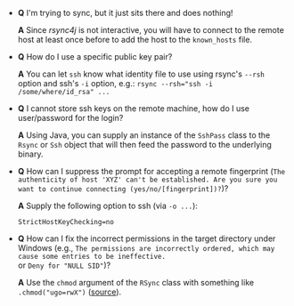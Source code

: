 * **Q** I'm trying to sync, but it just sits there and does nothing!
  
  **A** Since *rsync4j* is not interactive, you will have to connect to the 
  remote host at least once before to add the host to the `known_hosts` file.

* **Q** How do I use a specific public key pair?

  **A** You can let `ssh` know what identity file to use using rsync's `--rsh` 
  option and ssh's `-i` option, e.g.: `rsync --rsh="ssh -i /some/where/id_rsa" ...`

* **Q** I cannot store ssh keys on the remote machine, how do I use user/password for the login?

  **A** Using Java, you can supply an instance of the `SshPass` class to the `Rsync` or `Ssh` object 
  that will then feed the password to the underlying binary.
  
* **Q** How can I suppress the prompt for accepting a remote fingerprint 
  (`The authenticity of host 'XYZ' can't be established. Are you sure you want to continue connecting (yes/no/[fingerprint])?`)? 

  **A** Supply the following option to ssh (via `-o ...`): 
  
  `StrictHostKeyChecking=no`

* **Q** How can I fix the incorrect permissions in the target directory under Windows
  (e.g., `The permissions are incorrectly ordered, which may cause some entries to be ineffective.`  
  or `Deny for "NULL SID"`)?
  
  **A** Use the `chmod` argument of the `RSync` class with something like `.chmod("ugo=rwX")` ([source](https://stackoverflow.com/a/5911943/4698227)).
  